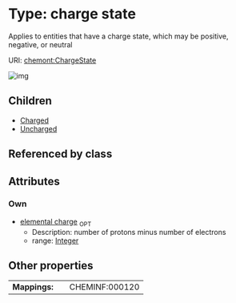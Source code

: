 
# Type: charge state


Applies to entities that have a charge state, which may be positive, negative, or neutral

URI: [chemont:ChargeState](http://w3id.org/chemontChargeState)


![img](http://yuml.me/diagram/nofunky;dir:TB/class/[Uncharged],[Charged],[ChargeState&#124;elemental_charge:integer%20%3F]^-[Uncharged],[ChargeState]^-[Charged])

## Children

 * [Charged](Charged.md)
 * [Uncharged](Uncharged.md)

## Referenced by class


## Attributes


### Own

 * [elemental charge](elemental_charge.md)  <sub>OPT</sub>
    * Description: number of protons minus number of electrons
    * range: [Integer](types/Integer.md)

## Other properties

|  |  |  |
| --- | --- | --- |
| **Mappings:** | | CHEMINF:000120 |

